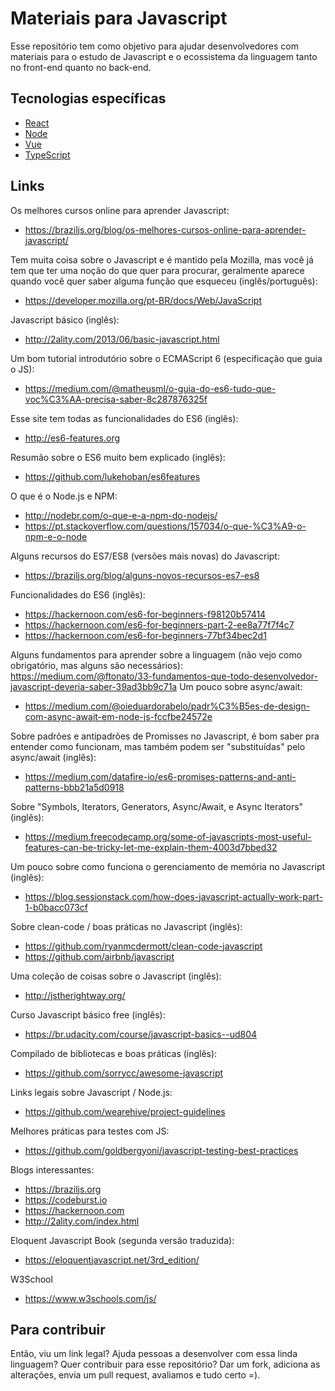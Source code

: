 # Materiais para Javascript

Esse repositório tem como objetivo para ajudar desenvolvedores com materiais para o estudo de Javascript e o ecossistema da linguagem tanto no front-end quanto no back-end.

## Tecnologias específicas

- [React](./react.md)
- [Node](./node.md)
- [Vue](./vue.md)
- [TypeScript](./typescript.md)

## Links

Os melhores cursos online para aprender Javascript:

- https://braziljs.org/blog/os-melhores-cursos-online-para-aprender-javascript/

Tem muita coisa sobre o Javascript e é mantido pela Mozilla, mas você já tem que ter uma noção do que quer para procurar, geralmente aparece quando você quer saber alguma função que esqueceu (inglês/português):

- https://developer.mozilla.org/pt-BR/docs/Web/JavaScript

Javascript básico (inglês):

- http://2ality.com/2013/06/basic-javascript.html

Um bom tutorial introdutório sobre o ECMAScript 6 (especificação que guia o JS):

- https://medium.com/@matheusml/o-guia-do-es6-tudo-que-voc%C3%AA-precisa-saber-8c287876325f

Esse site tem todas as funcionalidades do ES6 (inglês):

- http://es6-features.org

Resumão sobre o ES6 muito bem explicado (inglês):

- https://github.com/lukehoban/es6features

O que é o Node.js e NPM:

- http://nodebr.com/o-que-e-a-npm-do-nodejs/
- https://pt.stackoverflow.com/questions/157034/o-que-%C3%A9-o-npm-e-o-node

Alguns recursos do ES7/ES8 (versões mais novas) do Javascript:

- https://braziljs.org/blog/alguns-novos-recursos-es7-es8

Funcionalidades do ES6 (inglês):

- https://hackernoon.com/es6-for-beginners-f98120b57414
- https://hackernoon.com/es6-for-beginners-part-2-ee8a77f7f4c7
- https://hackernoon.com/es6-for-beginners-77bf34bec2d1

Alguns fundamentos para aprender sobre a linguagem (não vejo como obrigatório, mas alguns são necessários):
https://medium.com/@ftonato/33-fundamentos-que-todo-desenvolvedor-javascript-deveria-saber-39ad3bb9c71a
Um pouco sobre async/await:

- https://medium.com/@oieduardorabelo/padr%C3%B5es-de-design-com-async-await-em-node-js-fccfbe24572e

Sobre padrões e antipadrões de Promisses no Javascript, é bom saber pra entender como funcionam, mas também podem ser "substituídas" pelo async/await (inglês):

- https://medium.com/datafire-io/es6-promises-patterns-and-anti-patterns-bbb21a5d0918

Sobre "Symbols, Iterators, Generators, Async/Await, e Async Iterators" (inglês):

- https://medium.freecodecamp.org/some-of-javascripts-most-useful-features-can-be-tricky-let-me-explain-them-4003d7bbed32

Um pouco sobre como funciona o gerenciamento de memória no Javascript (inglês):

- https://blog.sessionstack.com/how-does-javascript-actually-work-part-1-b0bacc073cf

Sobre clean-code / boas práticas no Javascript (inglês):

- https://github.com/ryanmcdermott/clean-code-javascript
- https://github.com/airbnb/javascript

Uma coleção de coisas sobre o Javascript (inglês):

- http://jstherightway.org/

Curso Javascript básico free (inglês):

- https://br.udacity.com/course/javascript-basics--ud804

Compilado de bibliotecas e boas práticas (inglês):

- https://github.com/sorrycc/awesome-javascript

Links legais sobre Javascript / Node.js:

- https://github.com/wearehive/project-guidelines

Melhores práticas para testes com JS: 

- https://github.com/goldbergyoni/javascript-testing-best-practices

Blogs interessantes:

- https://braziljs.org
- https://codeburst.io
- https://hackernoon.com
- http://2ality.com/index.html

Eloquent Javascript Book (segunda versão traduzida):

- https://eloquentjavascript.net/3rd_edition/

W3School

- https://www.w3schools.com/js/

## Para contribuir

Então, viu um link legal? Ajuda pessoas a desenvolver com essa linda linguagem? Quer contribuir para esse repositório? Dar um fork, adiciona as alterações, envia um pull request, avaliamos e tudo certo =).
